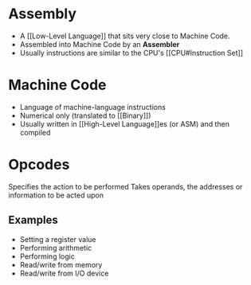 # Assembly
- A [[Low-Level Language]] that sits very close to Machine Code.
- Assembled into Machine Code by an **Assembler**
- Usually instructions are similar to the CPU's [[CPU#Instruction Set]]

# Machine Code
- Language of machine-language instructions
- Numerical only (translated to [[Binary]])
- Usually written in [[High-Level Language]]es (or ASM) and then compiled

# Opcodes
Specifies the action to be performed
Takes operands, the addresses or information to be acted upon
## Examples
- Setting a register value
- Performing arithmetic
- Performing logic
- Read/write from memory
- Read/write from I/O device
